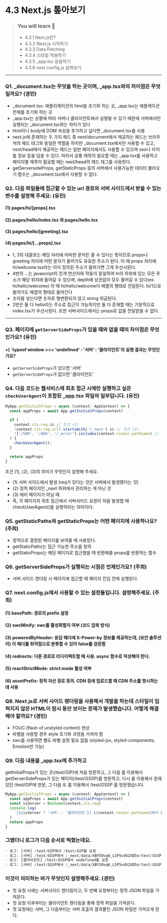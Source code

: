 # 4.3 Next.js 톺아보기

> ### You will learn 📝
>- 4.3.1 Next.js란?
>- 4.3.2 Next.js 시작하기
>- 4.3.3 Data Fetching
>- 4.3.4 스타일 적용하기
>- 4.3.5 _app.tsx 응용하기
>- 4.3.6 next.config.js 살펴보기

---

### Q1. _document.tsx는 무엇을 하는 곳이며, _app.tsx와의 차이점은 무엇일까요? (경민)
- _document.tsx: 애플리케이션의 html을 초기화 하는 곳, _app.tsx는 애플케이션 전체를 초기화 하는 곳
- _app.tsx는 상황에 따라 서버나 클라이언트에서 실행될 수 있기 때문에 서버에서만 실행되는 _document.tsx와는 차이가 있다
- html이나 body에 DOM 속성을 추가하고 싶다면 _document.tsx를 사용
- next.js에 존재하는 두 가지 헤드 중 next/document에서 제공하는 헤드는 브라우저의 헤드 태그와 동일한 역할을 하지만 _document.tsx에서만 사용할 수 있고, next/head에서 제공하는 헤드는 일반 페이지에서도 사용할 수 있으며 seo나 타이틀 정보 등을 담을 수 있다. 따라서 공통 제목이 필요할 때는 _app.tsx를 사용하고 페이지별 제목이 필요할 때는 next/head의 헤드 태그를 사용한다.
- getServersideProps, getStaticProps 등의 서버에서 사용가능한 데이터 불러오기 함수는 _document.tsx에서 사용할 수 없다.

### Q2. 다음 파일들에 접근할 수 있는 url 경로와 서버 사이드에서 받을 수 있는 변수를 설명해 주세요: (유진)
#### (1) pages/hi/[props].tsx
#### (2) pages/hello/index.tsx 와 pages/hello.tsx
#### (3) pages/hello/[greeting].tsx
#### (4) pages/hi/[...props].tsx

- 1, 3의 대괄호는 해당 자리에 어떠한 문자든 올 수 있다는 뜻이므로 props나 greeting 자리에 어떤 문자가 들어가도 유효한 주소가 된다. 이 때 props 자리에 hi/welcome.tsx라는 이미 정의된 주소가 들어가면 그게 우선시된다. 
- 4번의 ...는 javascript의 전개 연산자와 작동이 동일하여 hi의 하위에 있는 모든 주소가 해당 위치에 들어갈 수 있으며, depth에 상관없이 모두 들어갈 수 있다(ex. hi/hello/welcome) 이 때 hi/hello/welcome이 배열의 형태로 전달된다. hi/1으로 들어가도 배열의 형태로 들어간다
- 숫자를 넣는다면 숫자로 형변환되지 않고 string 취급된다.
- 2번은 둘 다 hello라는 주소로 접근이 가능하지만 둘 다 존재할 때는 기본적으로 index.tsx가 우선시된다. 또한 서버사이드에서는 props로 값을 전달받을 수 없다.

---

### Q3. 페이지에 `getServerSideProps`가 있을 때와 없을 때의 차이점은 무엇인가요? (유진)
#### +) `typeof window === 'undefined' : '서버' : '클라이언트'의 실행 결과는 무엇인가요?
- `getServerSideProps`가 있으면 '서버'
- `getServerSideProps`가 없으면 '클라이언트'


### Q4. 다음 코드는 웹서비스에 최초 접근 시에만 실행하고 싶은 `checkUserAgent`이 포함된 _app.tsx 파일의 일부입니다. (유진)
```js
MyApp.getInitialProps = async (context: AppContext) => {
  const appProps = await App.getInitialProps(context)

  if (
    context.ctx.req && // 조건 (1)
    !context.ctx.req.url?.startsWith('/_next') && // 조건 (2)
    !['/500', '/404', '/_error'].includes(context.router.pathname) // 조건 (3)
  ) {
    checkUserAgent();
  }

  return appProps
}
```
조건 (1), (2), (3)의 의미가 무엇인지 설명해 주세요.
- (1) 서버 사이드에서 발생 (req가 있다는 것은 서버에서 발생했다는 것)
- (2) 정적 페이지인 _next 하위에서 관리하는 게 아닌 것
- (3) 에러 페이지가 아닐 때
- 즉, 각 페이지의 최초 접근에서 서버사이드 요청이 처음 발생할 때 checkUserAgent()를 실행하라는 의미이다.

### Q5. getStaticPaths와 getStaticProps는 어떤 페이지에 사용하나요? (주희)
- 정적으로 결정된 페이지를 보여줄 때 사용된다.
- getStaticPaths는 접근 가능한 주소를 정의
- getStaticProps는 해당 페이지로 접근했을 때 반환해줄 props를 반환하는 함수

### Q6. getServerSideProps가 실행되는 시점은 언제인가요? (주희)
- 서버 사이드 렌더링 시 페이지에 접근할 때 페이지 진입 전에 실행된다.

### Q7. next.config.js에서 사용할 수 있는 설정들입니다. 설명해주세요. (주희)
#### (1) basePath: 경로의 prefix 설정
#### (2) swcMinify: swc를 활성화할지 여부 (코드 압축 방식)
#### (3) poweredByHeader: 응답 헤더에 X-Power-by 정보를 제공하는데, (보안 솔루션이) 이 헤더를 취약점으로 분류할 수 있어 false를 권장함
#### (4) redirects: 다른 경로로 리다이렉트할 때 사용. async 함수로 작성해야 한다.
#### (5) reactStrictMode: strict mode 활성 여부
#### (6) assetPrefix: 정적 자산 경로 정의. CDN 등에 업로드할 때 CDN 주소를 명시하는 데 사용

### Q8. Next.js로 서버 사이드 렌더링을 사용해서 개발을 하는데 스타일이 입혀지지 않은 HTML이 잠시 동안 보이는 문제가 발생했습니다. 어떻게 해결해야 할까요? (경민)
- FOUC (flash of unstyled content) 현상
- 바벨을 사용할 경우 style 초기화 과정을 거쳐야 함
- swc를 사용하면 별도 바벨 설정 필요 없음 (styled-jsx, styled-components, Emotion만 가능)

### Q9. 다음 내용을 _app.tsx에 추가하고 
getInitialProps가 있는 곳(/test/GIP)에 처음 방문하고, 
그 다음 <Link>를 이용해서 getServerSideProps가 있는 페이지(/test/GSSP)를 방문하고, 
다시 <Link>를 이용해서 원래 있던 /test/GIP에 방문, 
그 다음 또 <Link>를 이용해서 /test/GSSP 를 방문했습니다.

```js
MyApp.getInitialProps = async (context: AppContext) => {
  const appProps = await App.getInitialProps(context)
  const isServer = Boolean(context.ctx.req)
  console.log(
    `[${isServer ? '서버' : '클라이언트'}] ${context.router.pathname}에서 ${context.ctx?.req?.url}를 요청함.`,
  )
  return appProps
}
```

### 그랬더니 로그가 다음 순서로 찍혔는데요.

```js
- 로그: [서버] /test/GIP에서 /test/GIP를 요청
- 로그: [서버] /test/GSSP에서 /_next/data/XBY50vq6_LSP5vdU2XD5n/test/GSSP.json을 요청
- 로그: [클라이언트] /test/GSSP에서 undefined를 요청
- 로그: [서버] /test/GSSP에서 /_next/data/XBY50vq6_LSP5vdU2XD5n/test/GSSP.json을 요청
```

### 이것이 의미하는 바가 무엇인지 설명해주세요. (경민)
- 첫 요청 시에는 서버사이드 렌더링이고, 두 번째 요청부터는 정적 JSON 파일을 가져온다.
- 첫 요청 이후부터는 클라이언트 렌더링을 통해 정적 파일을 가져온다.
- 첫 요청에는 서버, 그 다음부터는 서버 호출의 결과물인 JSON 파일만 가져오게 된다.
